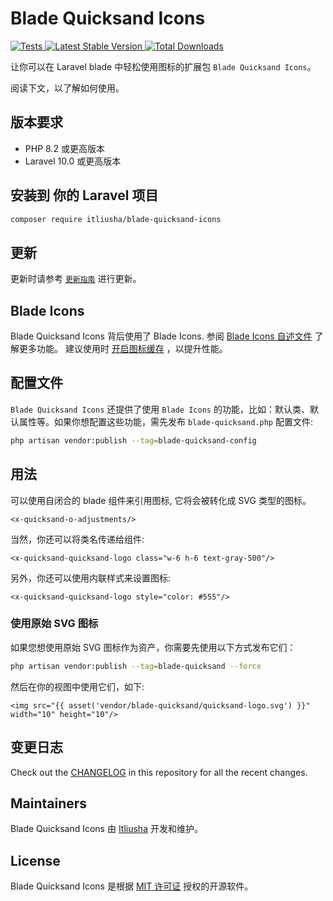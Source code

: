 # Blade Quicksand Icons

<a href="https://github.com/itliusha/blade-quicksand-icons/actions?query=workflow%3ATests">
    <img src="https://github.com/blade-ui-kit/blade-quicksand-icons/workflows/Tests/badge.svg" alt="Tests">
</a>
<a href="https://packagist.org/packages/itliusha/blade-quicksand-icons">
    <img src="https://img.shields.io/packagist/v/itliusha/blade-quicksand-icons" alt="Latest Stable Version">
</a>
<a href="https://packagist.org/packages/itliusha/blade-quicksand-icons">
    <img src="https://img.shields.io/packagist/dt/itliusha/blade-quicksand-icons" alt="Total Downloads">
</a>

让你可以在 Laravel blade 中轻松使用图标的扩展包 `Blade Quicksand Icons`。

阅读下文，以了解如何使用。
## 版本要求

- PHP 8.2 或更高版本
- Laravel 10.0 或更高版本

## 安装到 你的 Laravel 项目

```bash
composer require itliusha/blade-quicksand-icons
```

## 更新

更新时请参考 [`更新指南`](CHANGELOG.md) 进行更新。

## Blade Icons

Blade Quicksand Icons 背后使用了 Blade Icons. 参阅 [Blade Icons 自述文件](https://github.com/blade-ui-kit/blade-icons) 了解更多功能。 建议使用时 [开启图标缓存](https://github.com/blade-ui-kit/blade-icons#caching) ，以提升性能。

## 配置文件

`Blade Quicksand Icons` 还提供了使用 `Blade Icons` 的功能，比如：默认类、默认属性等。如果你想配置这些功能，需先发布 `blade-quicksand.php` 配置文件:

```bash
php artisan vendor:publish --tag=blade-quicksand-config
```

## 用法

可以使用自闭合的 blade 组件来引用图标, 它将会被转化成 SVG 类型的图标。

```blade
<x-quicksand-o-adjustments/>
```

当然，你还可以将类名传递给组件:

```blade
<x-quicksand-quicksand-logo class="w-6 h-6 text-gray-500"/>
```

另外，你还可以使用内联样式来设置图标:

```blade
<x-quicksand-quicksand-logo style="color: #555"/>
```


### 使用原始 SVG 图标

如果您想使用原始 SVG 图标作为资产，你需要先使用以下方式发布它们：

```bash
php artisan vendor:publish --tag=blade-quicksand --force
```

然后在你的视图中使用它们，如下:

```blade
<img src="{{ asset('vendor/blade-quicksand/quicksand-logo.svg') }}" width="10" height="10"/>
```

## 变更日志

Check out the [CHANGELOG](CHANGELOG.md) in this repository for all the recent changes.

## Maintainers

Blade Quicksand Icons 由 [Itliusha](https://github.com/itliusha) 开发和维护。


## License

Blade Quicksand Icons 是根据 [MIT 许可证](LICENSE.md) 授权的开源软件。
